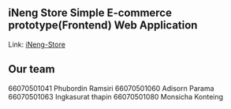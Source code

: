 ## iNeng Store Simple E-commerce prototype(Frontend) Web Application
Link: [iNeng-Store](https://ineng-store.vercel.app/)

## Our team 
66070501041 Phubordin Ramsiri
66070501060 Adisorn Parama
66070501063 Ingkasurat thapin
66070501080 Monsicha Konteing

